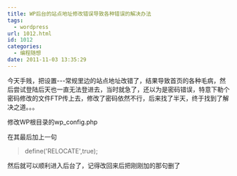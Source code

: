 ```yaml
---
title: WP后台的站点地址修改错误导致各种错误的解决办法
tags:
  - wordpress
url: 1012.html
id: 1012
categories:
  - 编程随想
date: 2011-11-03 13:35:29
---
```


今天手贱，把设置---常规里边的站点地址改错了，结果导致首页的各种毛病，然后尝试登陆后天也一直无法登进去，当时就急了，还以为是密码错误，特意下勒个密码修改的文件FTP传上去，修改了密码依然不行，后来找了半天，终于找到了解决之道。。。

修改WP根目录的wp_config.php

在其最后加上一句

> define('RELOCATE',true);

然后就可以顺利进入后台了，记得改回来后把刚刚加的那句删了